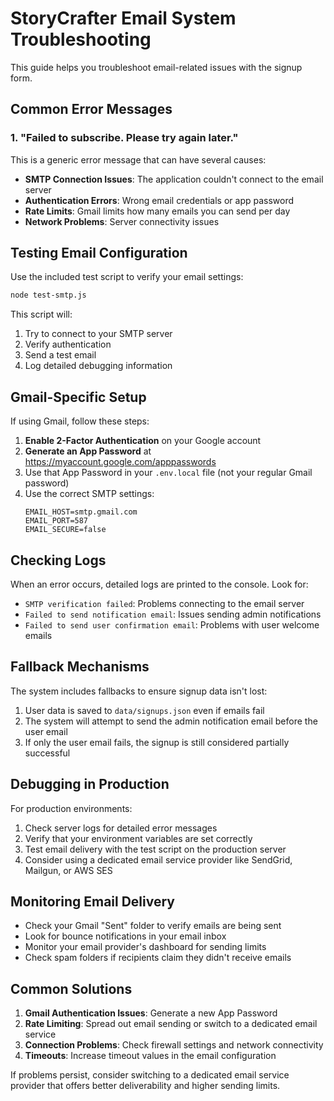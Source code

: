 # StoryCrafter Email System Troubleshooting

This guide helps you troubleshoot email-related issues with the signup form.

## Common Error Messages

### 1. "Failed to subscribe. Please try again later."

This is a generic error message that can have several causes:

- **SMTP Connection Issues**: The application couldn't connect to the email server
- **Authentication Errors**: Wrong email credentials or app password
- **Rate Limits**: Gmail limits how many emails you can send per day
- **Network Problems**: Server connectivity issues

## Testing Email Configuration

Use the included test script to verify your email settings:

```bash
node test-smtp.js
```

This script will:

1. Try to connect to your SMTP server
2. Verify authentication
3. Send a test email
4. Log detailed debugging information

## Gmail-Specific Setup

If using Gmail, follow these steps:

1. **Enable 2-Factor Authentication** on your Google account
2. **Generate an App Password** at https://myaccount.google.com/apppasswords
3. Use that App Password in your `.env.local` file (not your regular Gmail password)
4. Use the correct SMTP settings:
   ```
   EMAIL_HOST=smtp.gmail.com
   EMAIL_PORT=587
   EMAIL_SECURE=false
   ```

## Checking Logs

When an error occurs, detailed logs are printed to the console. Look for:

- `SMTP verification failed`: Problems connecting to the email server
- `Failed to send notification email`: Issues sending admin notifications
- `Failed to send user confirmation email`: Problems with user welcome emails

## Fallback Mechanisms

The system includes fallbacks to ensure signup data isn't lost:

1. User data is saved to `data/signups.json` even if emails fail
2. The system will attempt to send the admin notification email before the user email
3. If only the user email fails, the signup is still considered partially successful

## Debugging in Production

For production environments:

1. Check server logs for detailed error messages
2. Verify that your environment variables are set correctly
3. Test email delivery with the test script on the production server
4. Consider using a dedicated email service provider like SendGrid, Mailgun, or AWS SES

## Monitoring Email Delivery

- Check your Gmail "Sent" folder to verify emails are being sent
- Look for bounce notifications in your email inbox
- Monitor your email provider's dashboard for sending limits
- Check spam folders if recipients claim they didn't receive emails

## Common Solutions

1. **Gmail Authentication Issues**: Generate a new App Password
2. **Rate Limiting**: Spread out email sending or switch to a dedicated email service
3. **Connection Problems**: Check firewall settings and network connectivity
4. **Timeouts**: Increase timeout values in the email configuration

If problems persist, consider switching to a dedicated email service provider that offers better deliverability and higher sending limits.

